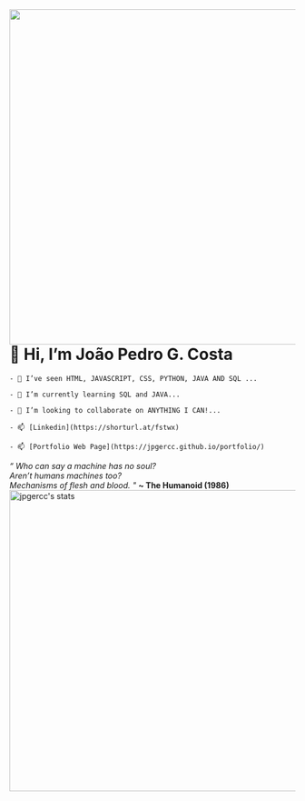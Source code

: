 <img align="right" height="590em" src="https://raw.githubusercontent.com/gist/jpgercc/cb63a0f7875b138711675d4da8ab4a81/raw/18307d4ca3fd4e3bfaf6ab8a9a8aacca54e4b286/githubcard.svg"/>

<h1 align="left"> 👋 Hi, I’m João Pedro G. Costa </h1>

```
- 👀 I’ve seen HTML, JAVASCRIPT, CSS, PYTHON, JAVA AND SQL ...

- 🌱 I’m currently learning SQL and JAVA...

- 💞️ I’m looking to collaborate on ANYTHING I CAN!...

- 📫 [Linkedin](https://shorturl.at/fstwx)

- 📫 [Portfolio Web Page](https://jpgercc.github.io/portfolio/)
```

<i>
“
Who can say a machine has no soul?<br>
Aren’t humans machines too?<br>
Mechanisms of flesh and blood.
"
</i> <b>~ The Humanoid (1986) </b>
<br>

<img width="530em" src="https://github.com/jpgercc/github-readme-stats)" alt="jpgercc's stats"/>
<!---
<p align="left"> <img src="https://komarev.com/ghpvc/?username=jpgercc&color=yellow" alt="Profile views" /> </p>

jpgercc/jpgercc is a ✨ special ✨ repository because its `README.md` (this file) appears on your GitHub profile.
You can click the Preview link to take a look at your changes.
--->
